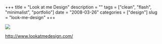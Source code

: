 +++
title = "Look at me Design"
description = ""
tags = ["clean", "flash", "minimalist", "portfolio"]
date = "2008-03-26"
categories = ["design"]
slug = "look-me-design"
+++


 

  <div id="screens-thumbs" class="clearfix">
    <div class="txt-center" id="design-submission"><a href="http://www.lookatmedesign.com/"><img id='bluga-thumbnail-774' class='bluga-thumbnail large' src='//media.konigi.com/bluga/
wt47f276a4f0e5b_0.jpg'/></a></div>  
  </div>   
<p><a href="http://www.lookatmedesign.com/">http://www.lookatmedesign.com/</a></p>




